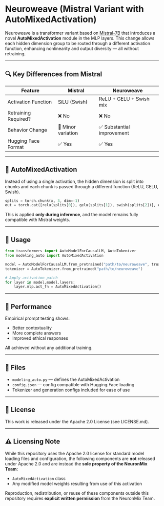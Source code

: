 # Neuroweave (Mistral Variant with AutoMixedActivation)

Neuroweave is a transformer variant based on [Mistral-7B](https://huggingface.co/mistralai/Mistral-7B-v0.1) that introduces a novel **AutoMixedActivation** module in the MLP layers. This change allows each hidden dimension group to be routed through a different activation function, enhancing nonlinearity and output diversity — all without retraining.

---

## 🔍 Key Differences from Mistral

| Feature               | Mistral              | Neuroweave               |
|----------------------|----------------------|---------------------------|
| Activation Function  | SiLU (Swish)         | ReLU + GELU + Swish mix  |
| Retraining Required? | ❌ No                | ❌ No                    |
| Behavior Change      | 🔁 Minor variation    | ✅ Substantial improvement |
| Hugging Face Format  | ✅ Yes               | ✅ Yes                    |

---

## 🧠 AutoMixedActivation

Instead of using a single activation, the hidden dimension is split into chunks and each chunk is passed through a different function (ReLU, GELU, Swish).

```python
splits = torch.chunk(x, 3, dim=-1)
out = torch.cat([relu(splits[0]), gelu(splits[1]), swish(splits[2])], dim=-1)
```

This is applied **only during inference**, and the model remains fully compatible with Mistral weights.

---

## 🔧 Usage

```python
from transformers import AutoModelForCausalLM, AutoTokenizer
from modeling_auto import AutoMixedActivation

model = AutoModelForCausalLM.from_pretrained("path/to/neuroweave", trust_remote_code=True)
tokenizer = AutoTokenizer.from_pretrained("path/to/neuroweave")

# Apply activation patch
for layer in model.model.layers:
    layer.mlp.act_fn = AutoMixedActivation()
```

---

## 🧪 Performance

Empirical prompt testing shows:
- Better contextuality
- More complete answers
- Improved ethical responses

All achieved without any additional training.

---

## 📁 Files

- `modeling_auto.py` — defines the AutoMixedActivation
- `config.json` — config compatible with Hugging Face loading
- Tokenizer and generation configs included for ease of use

---

## 🤝 License

This work is released under the Apache 2.0 License (see LICENSE.md).

---

## ⚠️ Licensing Note

While this repository uses the Apache 2.0 license for standard model loading files and configuration, the following components are **not** released under Apache 2.0 and are instead the **sole property of the NeuronMix Team**:

- `AutoMixedActivation` class
- Any modified model weights resulting from use of this activation

Reproduction, redistribution, or reuse of these components outside this repository requires **explicit written permission** from the NeuronMix Team.
